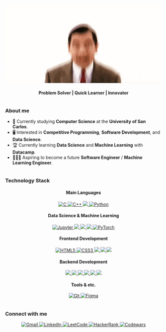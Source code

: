 <div align="center">
  <img src="./images/mrbean.gif" width="600px"/>
  <h4>Problem Solver | Quick Learner | Innovator</h4>
</div>

#

### About me 
- 🏫 Currently studying **Computer Science** at the **University of San Carlos**.
- 🖥️ Interested in **Competitive Programming**, **Software Development**, and **Data Science**. 
- 🏆 Currently learning **Data Science** and **Machine Learning** with **Datacamp**. 
- 👨🏻‍💻 Aspiring to become a future **Software Engineer** / **Machine Learning Engineer**.

#
<!--- from simpleicons.org --->

### Technology Stack
<h4 align="center">Main Languages</h4>
<div align="center">
  <a href="https://en.wikipedia.org/wiki/C_(programming_language)" target="_blank">
    <img src="https://img.shields.io/badge/C-%2300599C?style=for-the-badge&logo=c&logoColor=white" alt="C"/>
  </a>
  <a href="https://isocpp.org/" target="_blank">
    <img src="https://img.shields.io/badge/C%2B%2B-%2300599C?style=for-the-badge&logo=C%2B%2B&logoColor=white" alt="C++">
  </a>
  <a href="https://www.typescriptlang.org/" target="_blank">
    <img src="https://img.shields.io/badge/TYPESCRIPT-white?style=for-the-badge&logo=typescript&logoColor=white&color=%233178C6"/>
  </a>
  <a href="https://www.python.org/" target="_blank">
    <img src="https://img.shields.io/badge/python-%233776AB?style=for-the-badge&logo=python&logoColor=white&color=%233776AB" alt="Python"/>
  </a>
</div>

<h4 align="center">Data Science & Machine Learning</h4>
<div align="center">
  <a href="https://jupyter.org/" target="_blank">
    <img src="https://img.shields.io/badge/JUPYTER-%23F37626?style=for-the-badge&logo=jupyter&logoColor=white" alt="Jupyter"/>
  </a>
  <a href="https://pandas.pydata.org/" target="_blank">
    <img src="https://img.shields.io/badge/pandas-%23150458?style=for-the-badge&logo=pandas&logoColor=white&color=%23150458" />
  </a>
  <a href="https://numpy.org/" target="_blank">
    <img src="https://img.shields.io/badge/numpy-%23013243?style=for-the-badge&logo=numpy&logoColor=white&color=%23013243" />
  </a>
  <a href="https://scikit-learn.org/" target="_blank">
    <img src='https://img.shields.io/badge/scikit--learn-%23F7931E?style=for-the-badge&logo=scikit-learn&logoColor=white&labelColor=%23F7931E' />
  </a>
  <a href="https://pytorch.org/" target="_blank">
    <img src="https://img.shields.io/badge/pytorch-%23EE4C2C?style=for-the-badge&logo=pytorch&logoColor=white" alt="PyTorch"/>
  </a>
</div>

<h4 align="center">Frontend Development</h4>
<div align="center">
  <a href="https://developer.mozilla.org/en-US/docs/Web/HTML" target="_blank">
    <img src="https://img.shields.io/badge/HTML5-%23E34F26?style=for-the-badge&logo=html5&logoColor=white" alt="HTML5"/>
  </a>
  <a href="https://developer.mozilla.org/en-US/docs/Web/CSS" target="_blank">
    <img src="https://img.shields.io/badge/CSS3-%231572B6?style=for-the-badge&logo=css3&logoColor=white" alt="CSS3"/>
  </a>
  <a href="https://tailwindcss.com/" target="_blank">
    <img src="https://img.shields.io/badge/TAILWINDCSS-%2306B6D4?style=for-the-badge&logo=tailwindcss&logoColor=white&color=%2306B6D4"/>
  </a>
  <a href="https://react.dev/" target="_blank">
    <img src="https://img.shields.io/badge/REACT%20JS-%2361DAFB?style=for-the-badge&logo=react&logoColor=black&color=%2361DAFB"/>
  </a>
  <a href="https://nextjs.org/" target="_blank">
    <img src="https://img.shields.io/badge/next-%23000000?style=for-the-badge&logo=next.js&logoColor=white&color=%23000000" />
  </a>
</div>

<h4 align="center">Backend Development</h4>
<div align="center">
  <a href="https://nodejs.org/" target="_blank">
    <img src="https://img.shields.io/badge/NODE-%235FA04E?style=for-the-badge&logo=node.js&logoColor=white&color=%235FA04E"/>
  </a>
  <a href="https://expressjs.com/" target="_blank">
    <img src="https://img.shields.io/badge/express-%23000000?style=for-the-badge&logo=express&logoColor=white&color=%23000000"/>
  </a>
  <a href="https://dotnet.microsoft.com/" target="_blank">
    <img src="https://img.shields.io/badge/.net-%23512BD4?style=for-the-badge&logo=.net&logoColor=white&color=%23512BD4" />
  </a>
  <a href="https://www.mysql.com/" target="_blank">
    <img src="https://img.shields.io/badge/MYSQL-%234479A1?style=for-the-badge&logo=mysql&logoColor=white&color=%234479A1"/>
  </a>
  <a href="https://firebase.google.com/" target="_blank">
    <img src="https://img.shields.io/badge/FIREBASE-%23DD2C00?style=for-the-badge&logo=firebase&logoColor=white&color=%23DD2C00" />
  </a>
  <a href="https://supabase.com/" target="_blank">
    <img src="https://img.shields.io/badge/supabase-white?style=for-the-badge&logo=supabase&logoColor=white&color=%233FCF8E" />
  </a>
</div>

<h4 align="center">Tools & etc.</h4>
<div align="center">
  <a href="https://git-scm.com/" target="_blank">
    <img src="https://img.shields.io/badge/GIT-%23F05032?style=for-the-badge&logo=git&logoColor=white" alt="Git"/>
  </a>
  <a href="https://www.figma.com/" target="_blank">
    <img src="https://img.shields.io/badge/FIGMA-%23F24E1E?style=for-the-badge&logo=figma&logoColor=white" alt="Figma"/>
  </a>
</div>


#

<h3>Connect with me</h3>
<div align='center'>
  <a href='mailto:zdelderfield.work@gmail.com'>
    <img src="https://img.shields.io/badge/Gmail-%23D14836?style=for-the-badge&logo=gmail&logoColor=white" alt="Gmail"/>
  </a>
  <a href='https://www.linkedin.com/in/elderfieldzeus/'>
    <img src="https://img.shields.io/badge/LinkedIn-%230A66C2?style=for-the-badge&logo=linkedin&logoColor=white" alt="LinkedIn"/>
  </a>
  <a href='https://leetcode.com/your-username/'>
    <img src="https://img.shields.io/badge/LeetCode-%23FFA116?style=for-the-badge&logo=leetcode&logoColor=white" alt="LeetCode"/>
  </a>
  <a href='https://hackerrank.com/profile/elderfieldzeus24'>
    <img src="https://img.shields.io/badge/HackerRank-%232EC866?style=for-the-badge&logo=hackerrank&logoColor=white" alt="HackerRank"/>
  </a>
  <a href='https://www.codewars.com/users/elderfieldzeus'>
    <img src="https://img.shields.io/badge/Codewars-%23AD2C27?style=for-the-badge&logo=codewars&logoColor=white" alt="Codewars"/>
  </a>
</div>



